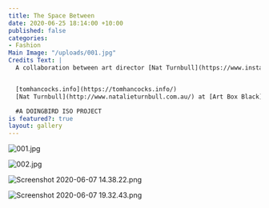 ```yaml
---
title: The Space Between
date: 2020-06-25 18:14:00 +10:00
published: false
categories:
- Fashion
Main Image: "/uploads/001.jpg"
Credits Text: |
  A collaboration between art director [Nat Turnbull](https://www.instagram.com/natturnbull/) and spatial designer [Tom Hancocks](https://www.instagram.com/tom.hancocks/)


  [tomhancocks.info](https://tomhancocks.info/)
  [Nat Turnbull](http://www.natalieturnbull.com.au/) at [Art Box Black](https://www.instagram.com/artboxblack/)

  #A DOINGBIRD ISO PROJECT
is featured?: true
layout: gallery
---
```


![001.jpg](/uploads/001.jpg)

![002.jpg](/uploads/002.jpg)

![Screenshot 2020-06-07 14.38.22.png](/uploads/Screenshot%202020-06-07%2014.38.22.png)

![Screenshot 2020-06-07 19.32.43.png](/uploads/Screenshot%202020-06-07%2019.32.43.png)

